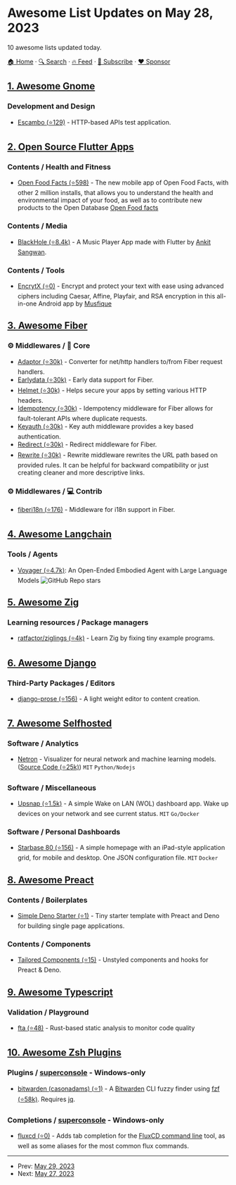 # Awesome List Updates on May 28, 2023

10 awesome lists updated today.

[🏠 Home](/README.md) · [🔍 Search](https://www.trackawesomelist.com/search/) · [🔥 Feed](https://www.trackawesomelist.com/rss.xml) · [📮 Subscribe](https://trackawesomelist.us17.list-manage.com/subscribe?u=d2f0117aa829c83a63ec63c2f&id=36a103854c) · [❤️  Sponsor](https://github.com/sponsors/theowenyoung)



## [1. Awesome Gnome](/content/Kazhnuz/awesome-gnome/README.md)

### Development and Design

*   [Escambo (⭐129)](https://github.com/CleoMenezesJr/escambo) - HTTP-based APIs test application.

## [2. Open Source Flutter Apps](/content/tortuvshin/open-source-flutter-apps/README.md)

### Contents / Health and Fitness

*   [Open Food Facts (⭐598)](https://github.com/openfoodfacts/smooth-app) - The new mobile app of Open Food Facts, with other 2 million installs, that allows you to understand the health and environmental impact of your food, as well as to contribute new products to the Open Database [Open Food facts](https://github.com/openfoodfacts/)

### Contents / Media

*   [BlackHole (⭐8.4k)](https://github.com/Sangwan5688/BlackHole) - A Music Player App made with Flutter by [Ankit Sangwan](https://github.com/Sangwan5688).

### Contents / Tools

*   [EncrytX (⭐0)](https://github.com/musfique113/EncryptX) - Encrypt and protect your text with ease using advanced ciphers including Caesar, Affine, Playfair, and RSA encryption in this all-in-one Android app by [Musfique](https://github.com/musfique113)

## [3. Awesome Fiber](/content/gofiber/awesome-fiber/README.md)

### ⚙️ Middlewares / 🧬 Core

*   [Adaptor (⭐30k)](https://github.com/gofiber/fiber/tree/master/middleware/adaptor) - Converter for net/http handlers to/from Fiber request handlers.
*   [Earlydata (⭐30k)](https://github.com/gofiber/fiber/tree/master/middleware/earlydata) - Early data support for Fiber.
*   [Helmet (⭐30k)](https://github.com/gofiber/fiber/tree/master/middleware/helmet) - Helps secure your apps by setting various HTTP headers.
*   [Idempotency (⭐30k)](https://github.com/gofiber/fiber/tree/master/middleware/idempotency) - Idempotency middleware for Fiber allows for fault-tolerant APIs where duplicate requests.
*   [Keyauth (⭐30k)](https://github.com/gofiber/fiber/tree/master/middleware/keyauth) - Key auth middleware provides a key based authentication.
*   [Redirect (⭐30k)](https://github.com/gofiber/fiber/tree/master/middleware/redirect) - Redirect middleware for Fiber.
*   [Rewrite (⭐30k)](https://github.com/gofiber/fiber/tree/master/middleware/rewrite) - Rewrite middleware rewrites the URL path based on provided rules. It can be helpful for backward compatibility or just creating cleaner and more descriptive links.

### ⚙️ Middlewares / ‍💻 Contrib

*   [fiberi18n (⭐176)](https://github.com/gofiber/contrib/tree/main/fiberi18n) - Middleware for i18n support in Fiber.

## [4. Awesome Langchain](/content/kyrolabs/awesome-langchain/README.md)

### Tools / Agents

*   [Voyager (⭐4.7k)](https://github.com/MineDojo/Voyager): An Open-Ended Embodied Agent with Large Language Models ![GitHub Repo stars](https://img.shields.io/github/stars/MineDojo/Voyager?style=social)

## [5. Awesome Zig](/content/catdevnull/awesome-zig/README.md)

### Learning resources / Package managers

*   [ratfactor/ziglings (⭐4k)](https://github.com/ratfactor/ziglings) - Learn Zig by fixing tiny example programs.

## [6. Awesome Django](/content/wsvincent/awesome-django/README.md)

### Third-Party Packages / Editors

*   [django-prose (⭐156)](https://github.com/withlogicco/django-prose) - A light weight editor to content creation.

## [7. Awesome Selfhosted](/content/awesome-selfhosted/awesome-selfhosted/README.md)

### Software / Analytics

*   [Netron](https://netron.app/) - Visualizer for neural network and machine learning models. ([Source Code (⭐25k)](https://github.com/lutzroeder/netron)) `MIT` `Python/Nodejs`

### Software / Miscellaneous

*   [Upsnap (⭐1.5k)](https://github.com/seriousm4x/UpSnap) - A simple Wake on LAN (WOL) dashboard app. Wake up devices on your network and see current status. `MIT` `Go/Docker`

### Software / Personal Dashboards

*   [Starbase 80 (⭐156)](https://github.com/notclickable-jordan/starbase-80) - A simple homepage with an iPad-style application grid, for mobile and desktop. One JSON configuration file. `MIT` `Docker`

## [8. Awesome Preact](/content/preactjs/awesome-preact/README.md)

### Contents / Boilerplates

*   [Simple Deno Starter (⭐1)](https://github.com/nesterow/minizavr) - Tiny starter template with Preact and Deno for building single page applications.

### Contents / Components

*   [Tailored Components (⭐15)](https://github.com/nesterow/tailored) - Unstyled components and hooks for Preact & Deno.

## [9. Awesome Typescript](/content/dzharii/awesome-typescript/README.md)

### Validation / Playground

*   [fta (⭐48)](https://github.com/sgb-io/fta) - Rust-based static analysis to monitor code quality

## [10. Awesome Zsh Plugins](/content/unixorn/awesome-zsh-plugins/README.md)

### Plugins / [superconsole](https://github.com/alexchmykhalo/superconsole) - Windows-only

*   [bitwarden (casonadams) (⭐1)](https://github.com/casonadams/bitwarden-cli) - A [Bitwarden](https://bitwarden.com/download/) CLI fuzzy finder using [fzf (⭐58k)](https://github.com/junegunn/fzf). Requires [jq](https://stedolan.github.io/jq/).

### Completions / [superconsole](https://github.com/alexchmykhalo/superconsole) - Windows-only

*   [fluxcd (⭐0)](https://github.com/l-umaca/omz-fluxcd-plugin) - Adds tab completion for the [FluxCD command line](https://fluxcd.io/flux/cmd/) tool, as well as some aliases for the most common flux commands.

---

- Prev: [May 29, 2023](/content/2023/05/29/README.md)
- Next: [May 27, 2023](/content/2023/05/27/README.md)